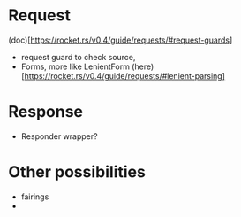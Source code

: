 # Request 
(doc)[https://rocket.rs/v0.4/guide/requests/#request-guards]
- request guard to check source,
- Forms, more like LenientForm (here)[https://rocket.rs/v0.4/guide/requests/#lenient-parsing]


# Response
- Responder wrapper?

# Other possibilities
- fairings
- 